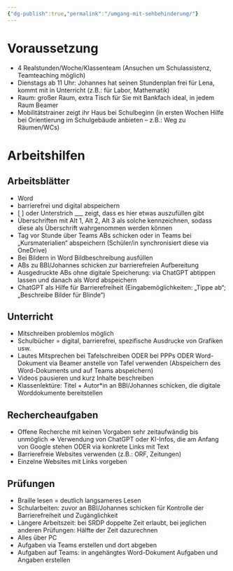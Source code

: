 ```yaml
---
{"dg-publish":true,"permalink":"/umgang-mit-sehbehinderung/"}
---
```


# Voraussetzung 

- 4 Realstunden/Woche/Klassenteam (Ansuchen um Schulassistenz, Teamteaching möglich)  
- Dienstags ab 11 Uhr: Johannes hat seinen Stundenplan frei für Lena, kommt mit in Unterricht (z.B.: für Labor, Mathematik) 
- Raum: großer Raum, extra Tisch für Sie mit Bankfach ideal, in jedem Raum Beamer
- Mobilitätstrainer zeigt ihr Haus bei Schulbeginn (in ersten Wochen Hilfe bei Orientierung im Schulgebäude anbieten – z.B.: Weg zu Räumen/WCs)  

# Arbeitshilfen 

## Arbeitsblätter
- Word 
- barrierefrei und digital abspeichern 
- \[ \] oder Unterstrich ___ zeigt, dass es hier etwas auszufüllen gibt  
- Überschriften mit Alt 1, Alt 2, Alt 3 als solche kennzeichnen, sodass diese als Überschrift wahrgenommen werden können
- Tag vor Stunde über Teams ABs schicken oder in Teams bei „Kursmaterialien“ abspeichern (Schüler/in synchronisiert diese via OneDrive) 
- Bei Bildern in Word Bildbeschreibung ausfüllen  
- ABs zu BBI/Johannes schicken zur barrierefreien Aufbereitung   
- Ausgedruckte ABs ohne digitale Speicherung: via ChatGPT abtippen lassen und danach als Word abspeichern 
- ChatGPT als Hilfe für Barrierefreiheit (Eingabemöglichkeiten: „Tippe ab“; „Beschreibe Bilder für Blinde“)  
## Unterricht
- Mitschreiben problemlos möglich 
- Schulbücher = digital, barrierefrei, spezifische Ausdrucke von Grafiken usw. 
- Lautes Mitsprechen bei Tafelschreiben ODER bei PPPs ODER Word-Dokument via Beamer anstelle von Tafel verwenden (Abspeichern des Word-Dokuments und auf Teams abspeichern) 
- Videos pausieren und kurz Inhalte beschreiben 
- Klassenlektüre: Titel + Autor\*in an BBI/Johannes schicken, die digitale Worddokumente bereitstellen 
## Rechercheaufgaben

- Offene Recherche mit keinen Vorgaben sehr zeitaufwändig bis unmöglich => Verwendung von ChatGPT oder KI-Infos, die am Anfang von Google stehen ODER via konkrete Links mit Text 
- Barrierefreie Websites verwenden (z.B.: ORF, Zeitungen) 
- Einzelne Websites mit Links vorgeben  
## Prüfungen
- Braille lesen = deutlich langsameres Lesen 
- Schularbeiten: zuvor an BBI/Johannes schicken für Kontrolle der Barrierefreiheit und Zugänglichkeit 
- Längere Arbeitszeit: bei SRDP doppelte Zeit erlaubt, bei jeglichen anderen Prüfungen: Hälfte der Zeit dazurechnen  
- Alles über PC  
- Aufgaben via Teams erstellen und dort abgeben  
- Aufgaben auf Teams: in angehängtes Word-Dokument Aufgaben und Angaben erstellen